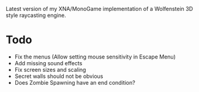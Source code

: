 Latest version of my XNA/MonoGame implementation of a Wolfenstein 3D style
raycasting engine.

# Todo

 * Fix the menus (Allow setting mouse sensitivity in Escape Menu)
 * Add missing sound effects
 * Fix screen sizes and scaling
 * Secret walls should not be obvious
 * Does Zombie Spawning have an end condition?